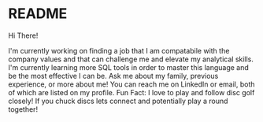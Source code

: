 # README
Hi There!

I'm currently working on finding a job that I am compatabile with the company values and that can challenge me and elevate my analytical skills.
I'm currently learning more SQL tools in order to master this language and be the most effective I can be.
Ask me about my family, previous experience, or more about me!
You can reach me on LinkedIn or email, both of which are listed on my profile.
Fun Fact: I love to play and follow disc golf closely! If you chuck discs lets connect and potentially play a round together!
